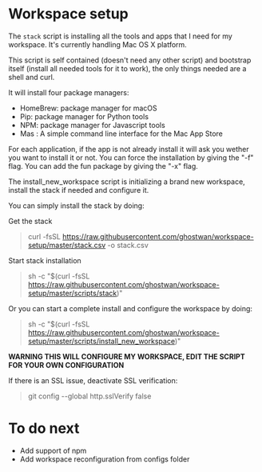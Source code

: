 # Workspace setup

The `stack` script is installing all the tools and apps that I need for my workspace. 
It's currently handling Mac OS X platform. 

This script is self contained (doesn't need any other script) and bootstrap itself (install all needed tools for it to work), the only things needed are a shell and curl.
  
It will install four package managers:
 - HomeBrew: package manager for macOS
 - Pip: package manager for Python tools
 - NPM: package manager for Javascript tools
 - Mas : A simple command line interface for the Mac App Store

For each application, if the app is not already install it will ask you wether you want to install it or not.
You can force the installation by giving the "-f" flag. You can add the fun package by giving the "-x" flag.

The install_new_workspace script is initializing a brand new workspace, install the stack if needed and configure it.

You can simply install the stack by doing:

Get the stack
> curl -fsSL https://raw.githubusercontent.com/ghostwan/workspace-setup/master/stack.csv -o stack.csv

Start stack installation
> sh -c "$(curl -fsSL https://raw.githubusercontent.com/ghostwan/workspace-setup/master/scripts/stack)"

Or you can start a complete install and configure the workspace by doing:

> sh -c "$(curl -fsSL https://raw.githubusercontent.com/ghostwan/workspace-setup/master/scripts/install_new_workspace)"

**WARNING THIS WILL CONFIGURE MY WORKSPACE, EDIT THE SCRIPT FOR YOUR OWN CONFIGURATION** 

If there is an SSL issue, deactivate SSL verification:
> git config --global http.sslVerify false

# To do next

- Add support of npm
- Add workspace reconfiguration from configs folder